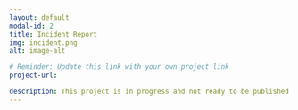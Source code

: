 ```yaml
---
layout: default
modal-id: 2
title: Incident Report
img: incident.png
alt: image-alt

# Reminder: Update this link with your own project link
project-url: 

description: This project is in progress and not ready to be published just yet. Please contact me if you'd like a sneak peek. Otherwise, stay tuned!
---
```


